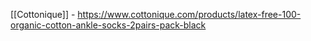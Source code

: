 [[Cottonique]] - https://www.cottonique.com/products/latex-free-100-organic-cotton-ankle-socks-2pairs-pack-black

